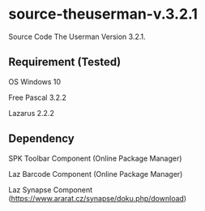 # source-theuserman-v.3.2.1
Source Code The Userman Version 3.2.1. 

## Requirement (Tested) ##

OS Windows 10

Free Pascal 3.2.2 

Lazarus 2.2.2 

## Dependency ##

SPK Toolbar Component (Online Package Manager)

Laz Barcode Component (Online Package Manager)

Laz Synapse Component (https://www.ararat.cz/synapse/doku.php/download)


